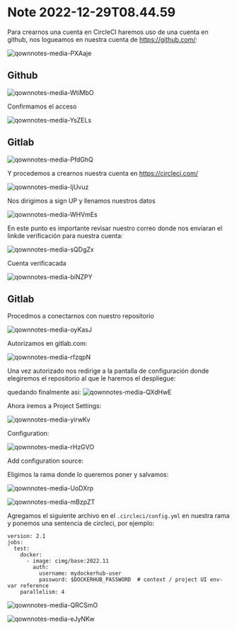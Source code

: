 Note 2022-12-29T08.44.59
========================

Para crearnos una cuenta en CircleCI haremos uso de una cuenta en github, nos logueamos en nuestra cuenta de https://github.com/:

![qownnotes-media-PXAaje](../../media/qownnotes-media-PXAaje.png)

## Github
![qownnotes-media-WtiMbO](../../media/qownnotes-media-WtiMbO.png)

Confirmamos el acceso

![qownnotes-media-YsZELs](../../media/qownnotes-media-YsZELs.png)


## Gitlab
![qownnotes-media-PfdGhQ](../../media/qownnotes-media-PfdGhQ.png)

Y procedemos a crearnos nuestra cuenta en https://circleci.com/

![qownnotes-media-IjUvuz](../../media/qownnotes-media-IjUvuz.png)

Nos dirigimos a sign UP y llenamos nuestros datos

![qownnotes-media-WHVmEs](../../media/qownnotes-media-WHVmEs.png)

En este punto es importante revisar nuestro correo donde nos enviaran el linkde verificación para nuestra cuenta:

![qownnotes-media-sQDgZx](../../media/qownnotes-media-sQDgZx.png)

Cuenta verificacada

![qownnotes-media-biNZPY](../../media/qownnotes-media-biNZPY.png)

## Gitlab
Procedmos a conectarnos con nuestro repositorio

![qownnotes-media-oyKasJ](../../media/qownnotes-media-oyKasJ.png)

Autorizamos en gitlab.com:

![qownnotes-media-rfzqpN](../../media/qownnotes-media-rfzqpN.png)

Una vez autorizado nos redirige a la pantalla de configuración donde elegiremos el repositorio al que le haremos el despliegue:

quedando finalmente asi:
![qownnotes-media-QXdHwE](../../media/qownnotes-media-QXdHwE.png)

Ahora iremos a Project Settings:

![qownnotes-media-yirwKv](../../media/qownnotes-media-yirwKv.png)

Configuration:

![qownnotes-media-rHzGVO](../../media/qownnotes-media-rHzGVO.png)

Add configuration source:

Eligimos la rama donde lo queremos poner y salvamos:

![qownnotes-media-UoDXrp](../../media/qownnotes-media-UoDXrp.png)

![qownnotes-media-mBzpZT](../../media/qownnotes-media-mBzpZT.png)

Agregamos el siguiente archivo en el `.circleci/config.yml` en nuestra rama y ponemos una sentencia de circleci, por ejemplo:

```
version: 2.1
jobs:
  test:
    docker:
      - image: cimg/base:2022.11
        auth:
          username: mydockerhub-user
          password: $DOCKERHUB_PASSWORD  # context / project UI env-var reference
    parallelism: 4
```


![qownnotes-media-QRCSmO](../../media/qownnotes-media-QRCSmO.png)

![qownnotes-media-eJyNKw](../../media/qownnotes-media-eJyNKw.png)
